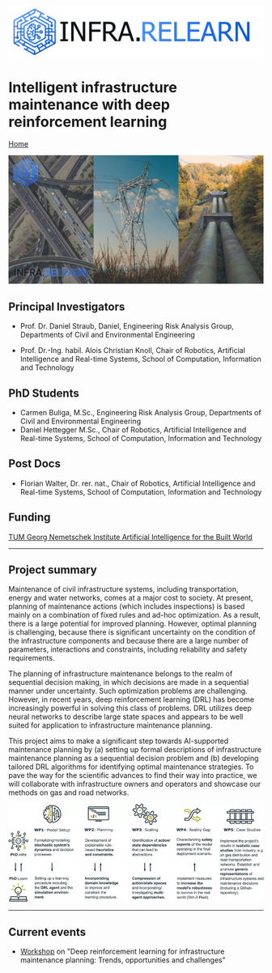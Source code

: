 ![INFRA.RELEARN](/assets/images/infra-relearn-banner-gradient.png)
# Intelligent infrastructure maintenance with deep reinforcement learning

[Home](index.md)

![Collage of infrastructure](/assets/images/infra-relearn-collage.png)

## Principal Investigators

- Prof. Dr. Daniel Straub, Daniel, Engineering Risk Analysis Group, Departments of Civil and Environmental Engineering

- Prof. Dr.-Ing. habil. Alois Christian Knoll, Chair of Robotics, Artificial Intelligence and Real-time Systems, School of Computation, Information and Technology

## PhD Students

- Carmen Buliga, M.Sc., Engineering Risk Analysis Group, Departments of Civil and Environmental Engineering
- Daniel Hettegger M.Sc., Chair of Robotics, Artificial Intelligence and Real-time Systems, School of Computation, Information and Technology

## Post Docs
- Florian Walter, Dr. rer. nat., Chair of Robotics, Artificial Intelligence and Real-time Systems, School of Computation, Information and Technology

## Funding

[TUM Georg Nemetschek Institute Artificial Intelligence for the Built World](https://www.mdsi.tum.de/en/gni/home/)

---

## Project summary

Maintenance of civil infrastructure systems, including transportation, energy and water networks, comes at a major cost to society. At present, planning of maintenance actions (which includes inspections) is based mainly on a combination of fixed rules and ad-hoc optimization. As a result, there is a large potential for improved planning. However, optimal planning is challenging, because there is significant uncertainty on the condition of the infrastructure components and because there are a large number of parameters, interactions and constraints, including reliability and safety requirements.

The planning of infrastructure maintenance belongs to the realm of sequential decision making, in which decisions are made in a sequential manner under uncertainty. Such optimization problems are challenging. However, in recent years, deep reinforcement learning (DRL) has become increasingly powerful in solving this class of problems. DRL utilizes deep neural networks to describe large state spaces and appears to be well suited for application to infrastructure maintenance planning.

This project aims to make a significant step towards AI-supported maintenance planning by (a) setting up formal descriptions of infrastructure maintenance planning as a sequential decision problem and (b) developing tailored DRL algorithms for identifying optimal maintenance strategies. To pave the way for the scientific advances to find their way into practice, we will collaborate with infrastructure owners and operators and showcase our methods on gas and road networks.

![image](/assets/images/infra-relearn-work-packages.webp)

---
## Current events
- [Workshop](workshop.md) on "Deep reinforcement learning for infrastructure maintenance planning: Trends, opportunities and challenges"